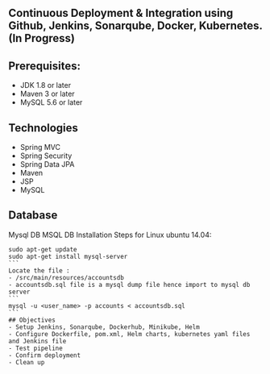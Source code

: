 ## Continuous Deployment & Integration using Github, Jenkins, Sonarqube, Docker, Kubernetes. (In Progress)

## Prerequisites:
- JDK 1.8 or later
- Maven 3 or later
- MySQL 5.6 or later

## Technologies 
- Spring MVC
- Spring Security
- Spring Data JPA
- Maven
- JSP
- MySQL

## Database
Mysql DB 
MSQL DB Installation Steps for Linux ubuntu 14.04:
````
sudo apt-get update
sudo apt-get install mysql-server
```
Locate the file :
- /src/main/resources/accountsdb
- accountsdb.sql file is a mysql dump file hence import to mysql db server
```
mysql -u <user_name> -p accounts < accountsdb.sql
```
## Objectives
- Setup Jenkins, Sonarqube, Dockerhub, Minikube, Helm
- Configure Dockerfile, pom.xml, Helm charts, kubernetes yaml files and Jenkins file
- Test pipeline
- Confirm deployment
- Clean up


